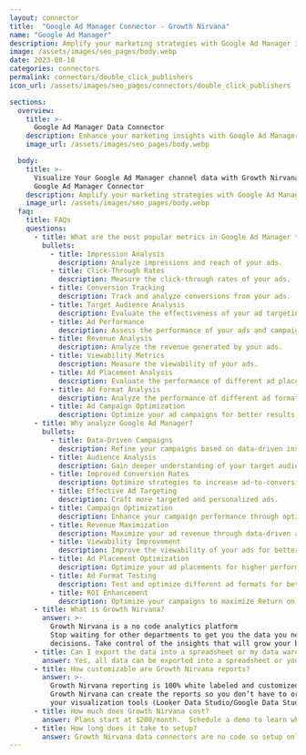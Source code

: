 ```yaml
---
layout: connector
title:  "Google Ad Manager Connector - Growth Nirvana"
name: "Google Ad Manager"
description: Amplify your marketing strategies with Google Ad Manager integration. Gain actionable insights from campaign data analysis.
image: /assets/images/seo_pages/body.webp
date: 2023-08-18
categories: connectors
permalink: connectors/double_click_publishers
icon_url: /assets/images/seo_pages/connectors/double_click_publishers

sections:
  overview:
    title: >-
      Google Ad Manager Data Connector
    description: Enhance your marketing insights with Google Ad Manager integration. Unlock valuable data for campaign strategies, lead analysis, and operational excellence.
    image_url: /assets/images/seo_pages/body.webp

  body:
    title: >-
      Visualize Your Google Ad Manager channel data with Growth Nirvana's
      Google Ad Manager Connector
    description: Amplify your marketing strategies with Google Ad Manager integration. Gain actionable insights from campaign data analysis.
    image_url: /assets/images/seo_pages/body.webp
  faq:
    title: FAQs
    questions:
      - title: What are the most popular metrics in Google Ad Manager to analyze?
        bullets:
          - title: Impression Analysis
            description: Analyze impressions and reach of your ads.
          - title: Click-Through Rates
            description: Measure the click-through rates of your ads.
          - title: Conversion Tracking
            description: Track and analyze conversions from your ads.
          - title: Target Audience Analysis
            description: Evaluate the effectiveness of your ad targeting.
          - title: Ad Performance
            description: Assess the performance of your ads and campaigns.
          - title: Revenue Analysis
            description: Analyze the revenue generated by your ads.
          - title: Viewability Metrics
            description: Measure the viewability of your ads.
          - title: Ad Placement Analysis
            description: Evaluate the performance of different ad placements.
          - title: Ad Format Analysis
            description: Analyze the performance of different ad formats.
          - title: Ad Campaign Optimization
            description: Optimize your ad campaigns for better results.
      - title: Why analyze Google Ad Manager?
        bullets:
          - title: Data-Driven Campaigns
            description: Refine your campaigns based on data-driven insights.
          - title: Audience Analysis
            description: Gain deeper understanding of your target audience.
          - title: Improved Conversion Rates
            description: Optimize strategies to increase ad-to-conversion rates.
          - title: Effective Ad Targeting
            description: Craft more targeted and personalized ads.
          - title: Campaign Optimization
            description: Enhance your campaign performance through optimization strategies.
          - title: Revenue Maximization
            description: Maximize your ad revenue through data-driven analysis.
          - title: Viewability Improvement
            description: Improve the viewability of your ads for better engagement.
          - title: Ad Placement Optimization
            description: Optimize your ad placements for higher performance.
          - title: Ad Format Testing
            description: Test and optimize different ad formats for better results.
          - title: ROI Enhancement
            description: Optimize your campaigns to maximize Return on Investment.
      - title: What is Growth Nirvana?
        answer: >-
          Growth Nirvana is a no code analytics platform 
          Stop waiting for other departments to get you the data you need to make critical business 
          decisions. Take control of the insights that will grow your business.
      - title: Can I export the data into a spreadsheet or my data warehouse?
        answer: Yes, all data can be exported into a spreadsheet or your data warehouse (Google BigQuery, AWS, Snowflake, Azure, etc)
      - title: How customizable are Growth Nirvana reports?
        answer: >-
          Growth Nirvana reporting is 100% white labeled and customized to your specifications.
          Growth Nirvana can create the reports so you don’t have to or you can connect
          your visualization tools (Looker Data Studio/Google Data Studio, Tableau, PowerBI, etc) to Growth Nirvana.
      - title: How much does Growth Nirvana cost?
        answer: Plans start at $200/month.  Schedule a demo to learn what plan is best for you.
      - title: How long does it take to setup?
        answer: Growth Nirvana data connectors are no code so setup only requires a few clicks.
---
```

